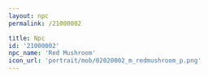 ```yaml
---
layout: npc
permalink: /21000002

title: Npc
id: '21000002'
npc_name: 'Red Mushroom'
icon_url: 'portrait/mob/02020002_m_redmushroom_p.png'
---
```

